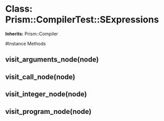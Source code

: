 # Class: Prism::CompilerTest::SExpressions
**Inherits:** Prism::Compiler
    




#Instance Methods
## visit_arguments_node(node) [](#method-i-visit_arguments_node)

## visit_call_node(node) [](#method-i-visit_call_node)

## visit_integer_node(node) [](#method-i-visit_integer_node)

## visit_program_node(node) [](#method-i-visit_program_node)

